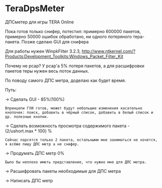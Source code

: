 # TeraDpsMeter
ДПСметер для игры TERA Online

Пока готов только снифер, потестил: примерно 600000 пакетов, примерно 50000 ошибок обработано, ни одного потеряного тера-пакета.
Позже сделаю GUI для снифера

Для работы нужен WinpkFilter 3.2.3, http://www.ntkernel.com/?Products:Development_Toolkits:Windows_Packet_Filter_Kit

Почему не pcap? У pcap'a 5% потеря пакетов, а для расшифровки пакетов теры нужен весь поток данных.

По поводу самого ДПС метра, доделаю как будет время.

Путь: 

-> Сделать GUI - 85%(100%)

    Впринцепи ГУИ готов, может будут небольшие изменения касательно кнопочек: поиск, добавить в чёрный список, добавить в белый список и др. полезные кнопки.

-> Сделать возможность просмотра содержимого пакета - (2/ushort.max * 100) %

    Сейчас парсятся только 2 пакета, остальными мне заниматься не хочется, я всёже пишу ДПС метр а не снифер.

-> Продумать ДПС метр 0%

    Было бы неплохо иметь представление, что нужно мне для ДПС метра.

-> Расшифровать пакеты необходимые для ДПС метра

-> Написать ДПС метр
